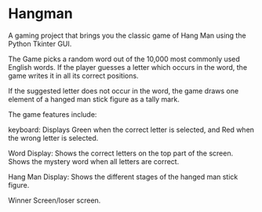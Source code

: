 # Hangman

A gaming project that brings you the classic game of Hang Man using the Python Tkinter GUI.

The Game picks a random word out of the 10,000 most commonly used English words. If the player guesses a letter which occurs in the word, the game writes it in all its correct positions. 

If the suggested letter does not occur in the word, the game draws one element of a hanged man stick figure as a tally mark.

The game features include:

keyboard: Displays Green when the correct letter is selected, and Red when the wrong letter is selected.

Word Display: Shows the correct letters on the top part of the screen. Shows the mystery word when all letters are correct.

Hang Man Display: Shows the different stages of the hanged man stick figure.

Winner Screen/loser screen.
